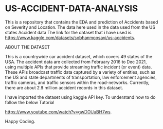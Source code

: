 # US-ACCIDENT-DATA-ANALYSIS
This is a repository that contains the  EDA and prediction of Accidents based on Severity and Location.  The data here used in the data used from the US states Accident data 
The link for the dataset that i have used is https://www.kaggle.com/datasets/sobhanmoosavi/us-accidents.

ABOUT THE DATASET

This is a countrywide car accident dataset, which covers 49 states of the USA. The accident data are collected from February 2016 to Dec 2021, using multiple APIs that provide streaming traffic incident (or event) data. These APIs broadcast traffic data captured by a variety of entities, such as the US and state departments of transportation, law enforcement agencies, traffic cameras, and traffic sensors within the road-networks. Currently, there are about 2.8 million accident records in this dataset.

I have imported the dataset using kaggle API key.
To understand how to do follow the below Tutorial

https://www.youtube.com/watch?v=gwDOUuBH7ws.

Happy Coding.
